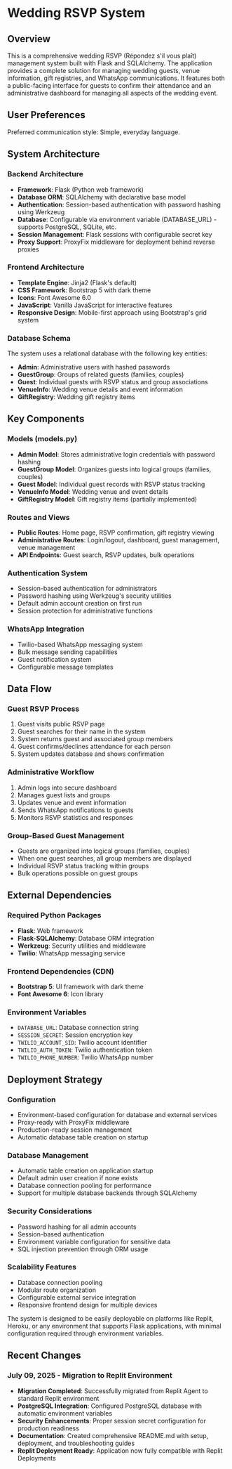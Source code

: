# Wedding RSVP System

## Overview

This is a comprehensive wedding RSVP (Répondez s'il vous plaît) management system built with Flask and SQLAlchemy. The application provides a complete solution for managing wedding guests, venue information, gift registries, and WhatsApp communications. It features both a public-facing interface for guests to confirm their attendance and an administrative dashboard for managing all aspects of the wedding event.

## User Preferences

Preferred communication style: Simple, everyday language.

## System Architecture

### Backend Architecture
- **Framework**: Flask (Python web framework)
- **Database ORM**: SQLAlchemy with declarative base model
- **Authentication**: Session-based authentication with password hashing using Werkzeug
- **Database**: Configurable via environment variable (DATABASE_URL) - supports PostgreSQL, SQLite, etc.
- **Session Management**: Flask sessions with configurable secret key
- **Proxy Support**: ProxyFix middleware for deployment behind reverse proxies

### Frontend Architecture
- **Template Engine**: Jinja2 (Flask's default)
- **CSS Framework**: Bootstrap 5 with dark theme
- **Icons**: Font Awesome 6.0
- **JavaScript**: Vanilla JavaScript for interactive features
- **Responsive Design**: Mobile-first approach using Bootstrap's grid system

### Database Schema
The system uses a relational database with the following key entities:
- **Admin**: Administrative users with hashed passwords
- **GuestGroup**: Groups of related guests (families, couples)
- **Guest**: Individual guests with RSVP status and group associations
- **VenueInfo**: Wedding venue details and event information
- **GiftRegistry**: Wedding gift registry items

## Key Components

### Models (models.py)
- **Admin Model**: Stores administrative login credentials with password hashing
- **GuestGroup Model**: Organizes guests into logical groups (families, couples)
- **Guest Model**: Individual guest records with RSVP status tracking
- **VenueInfo Model**: Wedding venue and event details
- **GiftRegistry Model**: Gift registry items (partially implemented)

### Routes and Views
- **Public Routes**: Home page, RSVP confirmation, gift registry viewing
- **Administrative Routes**: Login/logout, dashboard, guest management, venue management
- **API Endpoints**: Guest search, RSVP updates, bulk operations

### Authentication System
- Session-based authentication for administrators
- Password hashing using Werkzeug's security utilities
- Default admin account creation on first run
- Session protection for administrative functions

### WhatsApp Integration
- Twilio-based WhatsApp messaging system
- Bulk message sending capabilities
- Guest notification system
- Configurable message templates

## Data Flow

### Guest RSVP Process
1. Guest visits public RSVP page
2. Guest searches for their name in the system
3. System returns guest and associated group members
4. Guest confirms/declines attendance for each person
5. System updates database and shows confirmation

### Administrative Workflow
1. Admin logs into secure dashboard
2. Manages guest lists and groups
3. Updates venue and event information
4. Sends WhatsApp notifications to guests
5. Monitors RSVP statistics and responses

### Group-Based Guest Management
- Guests are organized into logical groups (families, couples)
- When one guest searches, all group members are displayed
- Individual RSVP status tracking within groups
- Bulk operations possible on guest groups

## External Dependencies

### Required Python Packages
- **Flask**: Web framework
- **Flask-SQLAlchemy**: Database ORM integration
- **Werkzeug**: Security utilities and middleware
- **Twilio**: WhatsApp messaging service

### Frontend Dependencies (CDN)
- **Bootstrap 5**: UI framework with dark theme
- **Font Awesome 6**: Icon library

### Environment Variables
- `DATABASE_URL`: Database connection string
- `SESSION_SECRET`: Session encryption key
- `TWILIO_ACCOUNT_SID`: Twilio account identifier
- `TWILIO_AUTH_TOKEN`: Twilio authentication token
- `TWILIO_PHONE_NUMBER`: Twilio WhatsApp number

## Deployment Strategy

### Configuration
- Environment-based configuration for database and external services
- Proxy-ready with ProxyFix middleware
- Production-ready session management
- Automatic database table creation on startup

### Database Management
- Automatic table creation on application startup
- Default admin user creation if none exists
- Database connection pooling for performance
- Support for multiple database backends through SQLAlchemy

### Security Considerations
- Password hashing for all admin accounts
- Session-based authentication
- Environment variable configuration for sensitive data
- SQL injection prevention through ORM usage

### Scalability Features
- Database connection pooling
- Modular route organization
- Configurable external service integration
- Responsive frontend design for multiple devices

The system is designed to be easily deployable on platforms like Replit, Heroku, or any environment that supports Flask applications, with minimal configuration required through environment variables.

## Recent Changes

### July 09, 2025 - Migration to Replit Environment
- **Migration Completed**: Successfully migrated from Replit Agent to standard Replit environment
- **PostgreSQL Integration**: Configured PostgreSQL database with automatic environment variables
- **Security Enhancements**: Proper session secret configuration for production readiness
- **Documentation**: Created comprehensive README.md with setup, deployment, and troubleshooting guides
- **Replit Deployment Ready**: Application now fully compatible with Replit Deployments